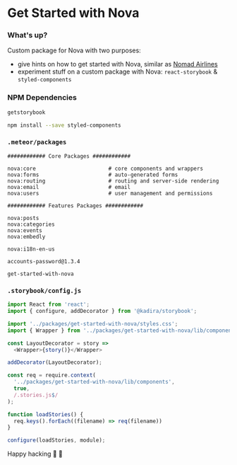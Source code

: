 # Get Started with Nova

### What's up?
Custom package for Nova with two purposes:
- give hints on how to get started with Nova, similar as [Nomad Airlines](http://nomadairlines.com/)
- experiment stuff on a custom package with Nova: `react-storybook` & `styled-components`

### NPM Dependencies
```sh
getstorybook

npm install --save styled-components
```

### `.meteor/packages`

```
############ Core Packages ############

nova:core                       # core components and wrappers
nova:forms                      # auto-generated forms
nova:routing                    # routing and server-side rendering
nova:email                      # email
nova:users                      # user management and permissions

############ Features Packages ############

nova:posts
nova:categories
nova:events
nova:embedly

nova:i18n-en-us

accounts-password@1.3.4

get-started-with-nova
```

### `.storybook/config.js`
```js
import React from 'react';
import { configure, addDecorator } from '@kadira/storybook';

import '../packages/get-started-with-nova/styles.css';
import { Wrapper } from '../packages/get-started-with-nova/lib/components/Layout';

const LayoutDecorator = story =>
  <Wrapper>{story()}</Wrapper>

addDecorator(LayoutDecorator);

const req = require.context(
  '../packages/get-started-with-nova/lib/components', 
  true, 
  /.stories.js$/
);

function loadStories() {
  req.keys().forEach((filename) => req(filename))
}

configure(loadStories, module);
```

Happy hacking 🚀 🔭
